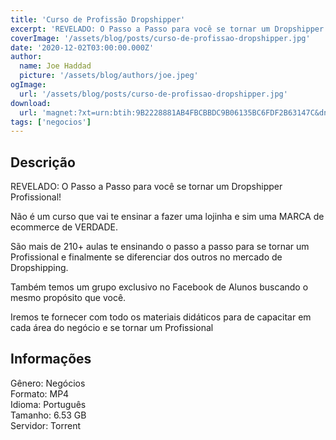 ```yaml
---
title: 'Curso de Profissão Dropshipper'
excerpt: 'REVELADO: O Passo a Passo para você se tornar um Dropshipper Profissional!  Não é um curso que vai te ensinar a fazer uma lojinha e sim uma MARCA de ecommerce de VERDADE.  São mais de 210+ aulas te ensinando o passo a passo para se tornar um Profissional e finalmente se diferenci'
coverImage: '/assets/blog/posts/curso-de-profissao-dropshipper.jpg'
date: '2020-12-02T03:00:00.000Z'
author:
  name: Joe Haddad
  picture: '/assets/blog/authors/joe.jpeg'
ogImage:
  url: '/assets/blog/posts/curso-de-profissao-dropshipper.jpg'
download:
  url: 'magnet:?xt=urn:btih:9B2228881AB4FBCBBDC9B06135BC6FDF2B63147C&dn=Profiss%c3%a3o%20Dropshipper%20-%20Rafael%20Martins&tr=udp%3a%2f%2ftracker.openbittorrent.com%3a1337%2fannounce&tr=udp%3a%2f%2ftracker.opentrackr.org%3a1337%2fannounce'
tags: ['negocios']
---
```

<h2>Descrição</h2>
<p></p><p>REVELADO: O Passo a Passo para você se tornar um Dropshipper Profissional!</p><p>Não é um curso que vai te ensinar a fazer uma lojinha e sim uma MARCA de ecommerce de VERDADE.</p><p>São mais de 210+ aulas te ensinando o passo a passo para se tornar um Profissional e finalmente se diferenciar dos outros no mercado de Dropshipping.</p><p>Também temos um grupo exclusivo no Facebook de Alunos buscando o mesmo propósito que você.</p><p>Iremos te fornecer com todo os materiais didáticos para de capacitar em cada área do negócio e se tornar um Profissional</p><h2>Informações</h2><p>Gênero: Negócios<br/>Formato: MP4<br/>Idioma: Português<br/>Tamanho: 6.53 GB<br/>Servidor: Torrent</p>